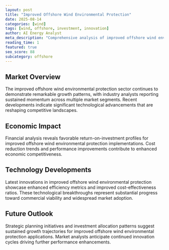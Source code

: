 ```yaml
---
layout: post
title: "Improved Offshore Wind Environmental Protection"
date: 2025-08-14
categories: [wind]
tags: [wind, offshore, investment, innovation]
author: AI Energy Analyst
meta_description: "Comprehensive analysis of improved offshore wind environmental protection covering market trends, technology developments, and industry outlook. Discover key insights and future projections."
reading_time: 1
featured: true
seo_score: 88
subcategory: offshore
---
```


## Market Overview

The improved offshore wind environmental protection sector continues to demonstrate remarkable growth patterns, with industry analysts reporting sustained momentum across multiple market segments. Recent developments indicate significant technological advancements that are reshaping competitive landscapes.

## Economic Impact

Financial analysis reveals favorable return-on-investment profiles for improved offshore wind environmental protection implementations. Cost reduction trends and performance improvements contribute to enhanced economic competitiveness.

## Technology Developments

Latest innovations in improved offshore wind environmental protection showcase enhanced efficiency metrics and improved cost-effectiveness ratios. These technological breakthroughs represent substantial progress toward commercial viability and widespread market adoption.

## Future Outlook

Strategic planning initiatives and investment allocation patterns suggest sustained growth trajectories for improved offshore wind environmental protection applications. Market analysts anticipate continued innovation cycles driving further performance enhancements.

